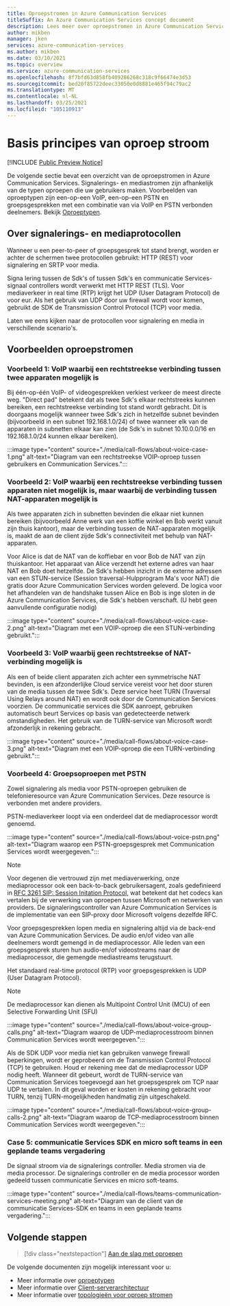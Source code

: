 ```yaml
---
title: Oproepstromen in Azure Communication Services
titleSuffix: An Azure Communication Services concept document
description: Lees meer over oproepstromen in Azure Communication Services.
author: mikben
manager: jken
services: azure-communication-services
ms.author: mikben
ms.date: 03/10/2021
ms.topic: overview
ms.service: azure-communication-services
ms.openlocfilehash: 8f7bfd63d858fb409286268c318c9f66474e3d53
ms.sourcegitcommit: bed20f85722deec33050e0d8881e465f94c79ac2
ms.translationtype: MT
ms.contentlocale: nl-NL
ms.lasthandoff: 03/25/2021
ms.locfileid: "105110913"
---
```

# <a name="call-flow-basics"></a>Basis principes van oproep stroom

[!INCLUDE [Public Preview Notice](../includes/public-preview-include.md)]

De volgende sectie bevat een overzicht van de oproepstromen in Azure Communication Services. Signalerings- en mediastromen zijn afhankelijk van de typen oproepen die uw gebruikers maken. Voorbeelden van oproeptypen zijn een-op-een VoIP, een-op-een PSTN en groepsgesprekken met een combinatie van via VoIP en PSTN verbonden deelnemers. Bekijk [Oproeptypen](./voice-video-calling/about-call-types.md).

## <a name="about-signaling-and-media-protocols"></a>Over signalerings- en mediaprotocollen

Wanneer u een peer-to-peer of groepsgesprek tot stand brengt, worden er achter de schermen twee protocollen gebruikt: HTTP (REST) voor signalering en SRTP voor media.

Signa lering tussen de Sdk's of tussen Sdk's en communicatie Services-signaal controllers wordt verwerkt met HTTP REST (TLS). Voor mediaverkeer in real time (RTP) krijgt het UDP (User Datagram Protocol) de voor eur. Als het gebruik van UDP door uw firewall wordt voor komen, gebruikt de SDK de Transmission Control Protocol (TCP) voor media.

Laten we eens kijken naar de protocollen voor signalering en media in verschillende scenario's.

## <a name="call-flow-cases"></a>Voorbeelden oproepstromen

### <a name="case-1-voip-where-a-direct-connection-between-two-devices-is-possible"></a>Voorbeeld 1: VoIP waarbij een rechtstreekse verbinding tussen twee apparaten mogelijk is

Bij één-op-één VoIP- of videogesprekken verkiest verkeer de meest directe weg. "Direct pad" betekent dat als twee Sdk's elkaar rechtstreeks kunnen bereiken, een rechtstreekse verbinding tot stand wordt gebracht. Dit is doorgaans mogelijk wanneer twee Sdk's zich in hetzelfde subnet bevinden (bijvoorbeeld in een subnet 192.168.1.0/24) of twee wanneer elk van de apparaten in subnetten elkaar kan zien (de Sdk's in subnet 10.10.0.0/16 en 192.168.1.0/24 kunnen elkaar bereiken).

:::image type="content" source="./media/call-flows/about-voice-case-1.png" alt-text="Diagram van een rechtstreekse VOIP-oproep tussen gebruikers en Communication Services.":::

### <a name="case-2-voip-where-a-direct-connection-between-devices-is-not-possible-but-where-connection-between-nat-devices-is-possible"></a>Voorbeeld 2: VoIP waarbij een rechtstreekse verbinding tussen apparaten niet mogelijk is, maar waarbij de verbinding tussen NAT-apparaten mogelijk is

Als twee apparaten zich in subnetten bevinden die elkaar niet kunnen bereiken (bijvoorbeeld Anne werk van een koffie winkel en Bob werkt vanuit zijn thuis kantoor), maar de verbinding tussen de NAT-apparaten mogelijk is, maakt de aan de client zijde Sdk's connectiviteit met behulp van NAT-apparaten.

Voor Alice is dat de NAT van de koffiebar en voor Bob de NAT van zijn thuiskantoor. Het apparaat van Alice verzendt het externe adres van haar NAT en Bob doet hetzelfde. De Sdk's hebben inzicht in de externe adressen van een STUN-service (Session traversal-Hulpprogram Ma's voor NAT) die gratis door Azure Communication Services worden geleverd. De logica voor het afhandelen van de handshake tussen Alice en Bob is inge sloten in de Azure Communication Services, die Sdk's hebben verschaft. (U hebt geen aanvullende configuratie nodig)

:::image type="content" source="./media/call-flows/about-voice-case-2.png" alt-text="Diagram met een VOIP-oproep die een STUN-verbinding gebruikt.":::

### <a name="case-3-voip-where-neither-a-direct-nor-nat-connection-is-possible"></a>Voorbeeld 3: VoIP waarbij geen rechtstreekse of NAT-verbinding mogelijk is

Als een of beide client apparaten zich achter een symmetrische NAT bevinden, is een afzonderlijke Cloud service vereist voor het door sturen van de media tussen de twee Sdk's. Deze service heet TURN (Traversal Using Relays around NAT) en wordt ook door de Communication Services voorzien. De communicatie services die SDK aanroept, gebruiken automatisch beurt Services op basis van gedetecteerde netwerk omstandigheden. Het gebruik van de TURN-service van Microsoft wordt afzonderlijk in rekening gebracht.

:::image type="content" source="./media/call-flows/about-voice-case-3.png" alt-text="Diagram met een VOIP-oproep die een TURN-verbinding gebruikt.":::

### <a name="case-4-group-calls-with-pstn"></a>Voorbeeld 4: Groepsoproepen met PSTN

Zowel signalering als media voor PSTN-oproepen gebruiken de telefonieresource van Azure Communication Services. Deze resource is verbonden met andere providers.

PSTN-mediaverkeer loopt via een onderdeel dat de mediaprocessor wordt genoemd.

:::image type="content" source="./media/call-flows/about-voice-pstn.png" alt-text="Diagram waarop een PSTN-groepsgesprek met Communication Services wordt weergegeven.":::

> [!NOTE]
> Voor degenen die vertrouwd zijn met mediaverwerking, onze mediaprocessor ook een back-to-back gebruikersagent, zoals gedefinieerd in [RFC 3261 SIP: Session Initation Protocol](https://tools.ietf.org/html/rfc3261), wat betekent dat het codecs kan vertalen bij de verwerking van oproepen tussen Microsoft en netwerken van providers. De signaleringscontroller van Azure Communication Services is de implementatie van een SIP-proxy door Microsoft volgens dezelfde RFC.

Voor groepsgesprekken lopen media en signalering altijd via de back-end van Azure Communication Services. De audio en/of video van alle deelnemers wordt gemengd in de mediaprocessor. Alle leden van een groepsgesprek sturen hun audio-en/of videostreams naar de mediaprocessor, die gemengde mediastreams terugstuurt.

Het standaard real-time protocol (RTP) voor groepsgesprekken is UDP (User Datagram Protocol).

> [!NOTE]
> De mediaprocessor kan dienen als Multipoint Control Unit (MCU) of een Selective Forwarding Unit (SFU)

:::image type="content" source="./media/call-flows/about-voice-group-calls.png" alt-text="Diagram waarop de UDP-mediaprocesstroom binnen Communication Services wordt weergegeven.":::

Als de SDK UDP voor media niet kan gebruiken vanwege firewall beperkingen, wordt er geprobeerd om de Transmission Control Protocol (TCP) te gebruiken. Houd er rekening mee dat de mediaprocessor UDP nodig heeft. Wanneer dit gebeurt, wordt de TURN-service van Communication Services toegevoegd aan het groepsgesprek om TCP naar UDP te vertalen. In dit geval worden er kosten in rekening gebracht voor TURN, tenzij TURN-mogelijkheden handmatig zijn uitgeschakeld.

:::image type="content" source="./media/call-flows/about-voice-group-calls-2.png" alt-text="Diagram waarop de TCP-mediaprocesstroom binnen Communication Services wordt weergegeven.":::

### <a name="case-5-communication-services-sdk-and-microsoft-teams-in-a-scheduled-teams-meeting"></a>Case 5: communicatie Services SDK en micro soft teams in een geplande teams vergadering

De signaal stroom via de signalerings controller. Media stromen via de media processor. De signalerings controller en de media processor worden gedeeld tussen communicatie Services en micro soft-teams.

:::image type="content" source="./media/call-flows/teams-communication-services-meeting.png" alt-text="Diagram van de client van de communicatie Services-SDK en teams in een geplande teams vergadering.":::



## <a name="next-steps"></a>Volgende stappen

> [!div class="nextstepaction"]
> [Aan de slag met oproepen](../quickstarts/voice-video-calling/getting-started-with-calling.md)

De volgende documenten zijn mogelijk interessant voor u:

- Meer informatie over [oproeptypen](../concepts/voice-video-calling/about-call-types.md)
- Meer informatie over [Client-serverarchitectuur](./client-and-server-architecture.md)
- Meer informatie over [topologieën voor oproep stromen](./detailed-call-flows.md)
